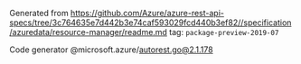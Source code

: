 Generated from https://github.com/Azure/azure-rest-api-specs/tree/3c764635e7d442b3e74caf593029fcd440b3ef82//specification/azuredata/resource-manager/readme.md tag: `package-preview-2019-07`

Code generator @microsoft.azure/autorest.go@2.1.178


